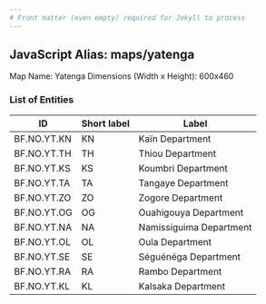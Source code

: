 ```yaml
---
# Front matter (even empty) required for Jekyll to process
---
```


## JavaScript Alias: maps/yatenga

Map Name: Yatenga
Dimensions (Width x Height): 600x460

### List of Entities

ID | Short label | Label
---|---|---|
BF.NO.YT.KN|KN|Kaïn Department
BF.NO.YT.TH|TH|Thiou Department
BF.NO.YT.KS|KS|Koumbri Department
BF.NO.YT.TA|TA|Tangaye Department
BF.NO.YT.ZO|ZO|Zogore Department
BF.NO.YT.OG|OG|Ouahigouya Department
BF.NO.YT.NA|NA|Namissiguima Department
BF.NO.YT.OL|OL|Oula Department
BF.NO.YT.SE|SE|Séguénéga Department
BF.NO.YT.RA|RA|Rambo Department
BF.NO.YT.KL|KL|Kalsaka Department
